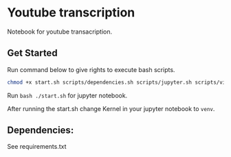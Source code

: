# Youtube transcription
Notebook for youtube transacription.

## Get Started
Run command below to give rights to execute bash scripts.
```bash
chmod +x start.sh scripts/dependencies.sh scripts/jupyter.sh scripts/virtualenv.sh
```

Run ```bash ./start.sh``` for jupyter notebook.   

After running the start.sh change Kernel in your jupyter notebook to ```venv```.

## Dependencies:
See requirements.txt
